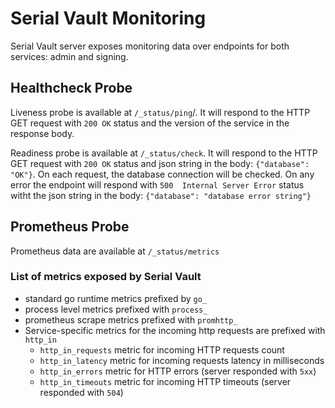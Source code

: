 # Serial Vault Monitoring

Serial Vault server exposes monitoring data over endpoints for both services: admin and signing.

## Healthcheck Probe

Liveness probe is available at `/_status/ping`/. 
It will respond to the HTTP GET request with `200 OK` 
status and the version of the service in the response body.

Readiness probe is available at `/_status/check`. 
It will respond to the HTTP GET request with `200 OK`
status and json string in the body: `{"database": "OK"}`. On each request, the database connection will be
checked. 
On any error the endpoint will respond with `500  Internal Server Error` status witht the 
json string in the body: `{"database": "database error string"}`


## Prometheus Probe

Prometheus data are available at `/_status/metrics`

### List of metrics exposed by Serial Vault

- standard go runtime metrics prefixed by `go_`
- process level metrics prefixed with `process_`
- prometheus scrape metrics prefixed with `promhttp_`
- Service-specific metrics for the incoming http requests are prefixed with `http_in`
  - `http_in_requests` metric for incoming HTTP requests count
  - `http_in_latency` metric for incoming requests latency in milliseconds
  - `http_in_errors` metric for HTTP errors (server responded with `5xx`)
  - `http_in_timeouts` metric for incoming HTTP timeouts (server responded with `504`)
    

